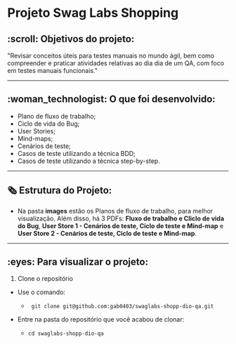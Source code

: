 # Projeto Swag Labs Shopping

<h2> :scroll: Objetivos do projeto:</h2>

<p> "Revisar conceitos úteis para testes manuais no mundo ágil, bem como compreender e praticar atividades relativas ao dia dia de um QA, com foco em testes manuais funcionais." </p>

----

<h2> :woman_technologist: O que foi desenvolvido:</h2>
<ul>
<li>Plano de fluxo de trabalho;</li>
<li>Ciclo de vida do Bug;</li>
<li>User Stories;</li>
<li>Mind-maps;</li>
<li>Cenários de teste;</li>
<li>Casos de teste utilizando a técnica BDD;</li>
<li>Casos de teste utilizando a técnica step-by-step.</li>
</ul>

----

## :newspaper_roll: Estrutura do Projeto: 
- Na pasta **images** estão os Planos de fluxo de trabalho, para melhor visualização. Além disso, há 3 PDFs: **Fluxo de trabalho e Cliclo de vida do Bug**, **User Store 1 - Cenários de teste, Ciclo de teste e Mind-map** e **User Store 2 - Cenários de teste, Ciclo de teste e Mind-map**.


---- 

<h2> :eyes: Para visualizar o projeto: </h2>

1. Clone o repositório

- Use o comando:  
    - ` git clone git@github.com:gab0403/swaglabs-shopp-dio-qa.git`

- Entre na pasta do repositório que você acabou de clonar:
    - `cd swaglabs-shopp-dio-qa`
